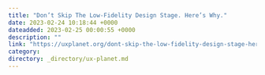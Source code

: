 ```yaml
---
title: "Don’t Skip The Low-Fidelity Design Stage. Here’s Why."
date: 2023-02-24 10:18:44 +0000
dateadded: 2023-02-25 00:00:55 +0000
description: ""
link: "https://uxplanet.org/dont-skip-the-low-fidelity-design-stage-here-s-why-328b6f299417?source=rss----819cc2aaeee0---4"
category:
directory: _directory/ux-planet.md
---
```


